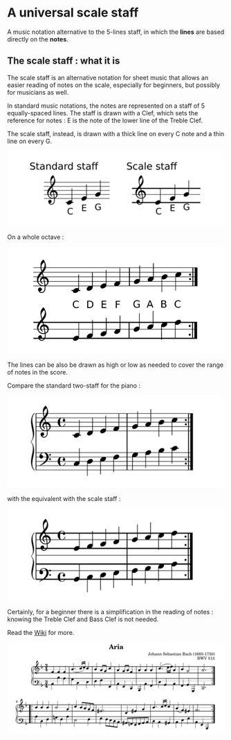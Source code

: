 # A universal scale staff

A music notation alternative to the 5-lines staff, in which the **lines** are based directly on the **notes**.

The scale staff : what it is
---

The scale staff is an alternative notation for sheet music that allows an easier reading of notes on the scale, especially for beginners, but possibly for musicians as well.

In standard music notations, the notes are represented on a staff of 5 equally-spaced lines. The staff is drawn with a Clef, which sets the reference for notes : E is the note of the lower line of the Treble Clef.

The scale staff, instead, is drawn with a thick line on every C note and a thin line on every G.

<img src="https://github.com/bsciolla/universal-scale-staff/blob/main/inkscape/basicidea.png" alt="drawing" width="500"/>

On a whole octave : 

<img src="https://github.com/bsciolla/universal-scale-staff/blob/main/inkscape/scaleDemo.png" alt="drawing" width="500"/>

The lines can be also be drawn as high or low as needed to cover the range of notes in the score.

Compare the standard two-staff for the piano :

<img src="https://github.com/bsciolla/universal-scale-staff/blob/main/inkscape/twostandardscales.png" alt="drawing" width="500"/>

with the equivalent with the scale staff :

<img src="https://github.com/bsciolla/universal-scale-staff/blob/main/inkscape/twoscales.png" alt="drawing" width="500"/>

Certainly, for a beginner there is a simplification in the reading of notes : knowing the Treble Clef and Bass Clef is not needed.

Read the [Wiki](https://github.com/bsciolla/universal-scale-staff/wiki/Wiki-:-universal-scale-staff) for more.


<img src="https://github.com/bsciolla/universal-scale-staff/blob/main/inkscape/BachBWV515.png" alt="drawing" width="600"/>

